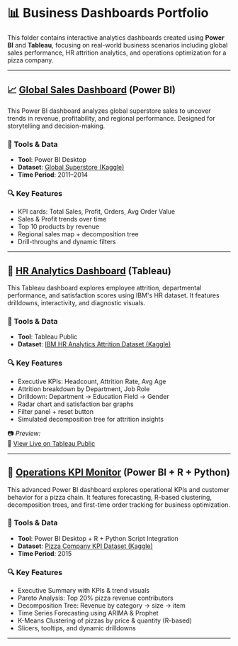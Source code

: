 # 📊 Business Dashboards Portfolio

This folder contains interactive analytics dashboards created using **Power BI** and **Tableau**, focusing on real-world business scenarios including global sales performance, HR attrition analytics, and operations optimization for a pizza company.

---

## 📈  [Global Sales Dashboard](https://github.com/Zaurezzh/Zaurez-Analytics-Portfolio/blob/main/Business_Dashboards/Global_Sales_Dashboard/README.md) (Power BI)

This Power BI dashboard analyzes global superstore sales to uncover trends in revenue, profitability, and regional performance. Designed for storytelling and decision-making.

### 🔧 Tools & Data
- **Tool**: Power BI Desktop  
- **Dataset**: [Global Superstore (Kaggle)](https://www.kaggle.com/datasets/apoorvaappz/global-super-store-dataset)
- **Time Period**: 2011–2014

### 🔍 Key Features
- KPI cards: Total Sales, Profit, Orders, Avg Order Value
- Sales & Profit trends over time
- Top 10 products by revenue
- Regional sales map + decomposition tree
- Drill-throughs and dynamic filters

---

## 👥 [HR Analytics Dashboard](https://github.com/Zaurezzh/Zaurez-Analytics-Portfolio/blob/main/Business_Dashboards/HR%20Analytics%20Dashboard/readme.md) (Tableau)

This Tableau dashboard explores employee attrition, departmental performance, and satisfaction scores using IBM's HR dataset. It features drilldowns, interactivity, and diagnostic visuals.

### 🔧 Tools & Data
- **Tool**: Tableau Public  
- **Dataset**: [IBM HR Analytics Attrition Dataset (Kaggle)](https://www.kaggle.com/datasets/pavansubhasht/ibm-hr-analytics-attrition-dataset)

### 🔍 Key Features
- Executive KPIs: Headcount, Attrition Rate, Avg Age
- Attrition breakdown by Department, Job Role
- Drilldown: Department → Education Field → Gender
- Radar chart and satisfaction bar graphs
- Filter panel + reset button
- Simulated decomposition tree for attrition insights

📷 *Preview:*  
🔗 [View Live on Tableau Public](https://public.tableau.com/app/profile/zaurez.hamid/viz/HRAnalytics_17493496621380/Dashboard1)

---

## 🧠 [Operations KPI Monitor](https://github.com/Zaurezzh/Zaurez-Analytics-Portfolio/blob/main/Business_Dashboards/OperationsKPI/readme.md) (Power BI + R + Python)

This advanced Power BI dashboard explores operational KPIs and customer behavior for a pizza chain. It features forecasting, R-based clustering, decomposition trees, and first-time order tracking for business optimization.

### 🔧 Tools & Data
- **Tool**: Power BI Desktop + R + Python Script Integration  
- **Dataset**: [Pizza Company KPI Dataset (Kaggle)](https://www.kaggle.com/datasets/alexveezee/dashboard-addressing-the-kpis-of-a-pizza-company)  
- **Time Period**: 2015

### 🔍 Key Features
- Executive Summary with KPIs & trend visuals  
- Pareto Analysis: Top 20% pizza revenue contributors  
- Decomposition Tree: Revenue by category → size → item  
- Time Series Forecasting using ARIMA & Prophet  
- K-Means Clustering of pizzas by price & quantity (R-based)  
- Slicers, tooltips, and dynamic drilldowns



---


